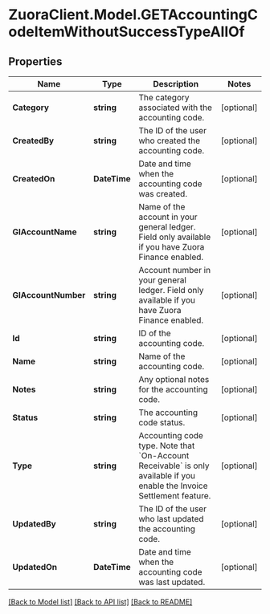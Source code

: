 # ZuoraClient.Model.GETAccountingCodeItemWithoutSuccessTypeAllOf

## Properties

Name | Type | Description | Notes
------------ | ------------- | ------------- | -------------
**Category** | **string** | The category associated with the accounting code.  | [optional] 
**CreatedBy** | **string** | The ID of the user who created the accounting code.  | [optional] 
**CreatedOn** | **DateTime** | Date and time when the accounting code was created.  | [optional] 
**GlAccountName** | **string** | Name of the account in your general ledger.  Field only available if you have Zuora Finance enabled.  | [optional] 
**GlAccountNumber** | **string** | Account number in your general ledger.  Field only available if you have Zuora Finance enabled.  | [optional] 
**Id** | **string** | ID of the accounting code.  | [optional] 
**Name** | **string** | Name of the accounting code.  | [optional] 
**Notes** | **string** | Any optional notes for the accounting code.  | [optional] 
**Status** | **string** | The accounting code status.  | [optional] 
**Type** | **string** | Accounting code type.   Note that &#x60;On-Account Receivable&#x60; is only available if you enable the Invoice Settlement feature.   | [optional] 
**UpdatedBy** | **string** | The ID of the user who last updated the accounting code.  | [optional] 
**UpdatedOn** | **DateTime** | Date and time when the accounting code was last updated.  | [optional] 

[[Back to Model list]](../README.md#documentation-for-models) [[Back to API list]](../README.md#documentation-for-api-endpoints) [[Back to README]](../README.md)

